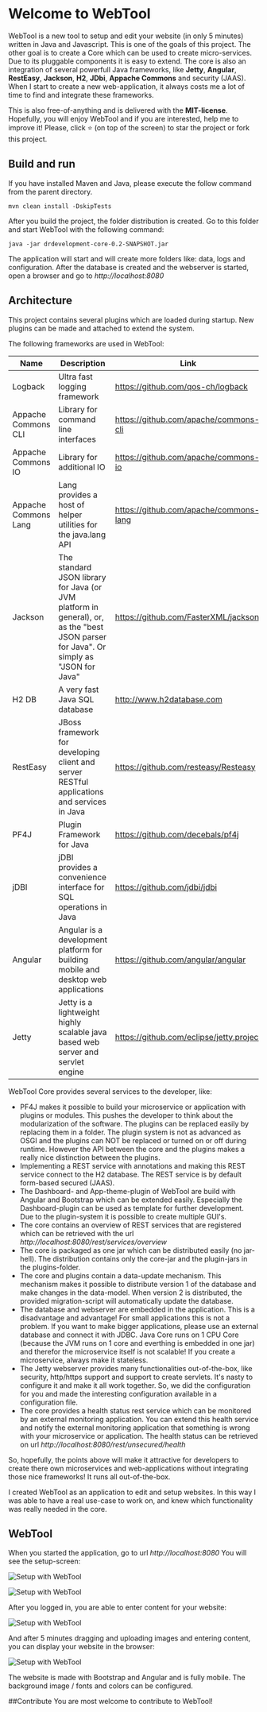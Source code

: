 # Welcome to WebTool
WebTool is a new tool to setup and edit your website (in only 5 minutes) written in Java and Javascript. This is one of the goals of this project. The other goal is to create a Core which can be used to create micro-services. Due to its pluggable components it is easy to extend.
The core is also an integration of several powerfull Java frameworks, like **Jetty**, **Angular**, **RestEasy**, **Jackson**, **H2**, **JDbi**, **Appache Commons** and security (JAAS). When I start to create a new web-application, it always costs me a lot of time to find and integrate these frameworks.

This is also free-of-anything and is delivered with the **MIT-license**. Hopefully, you will enjoy WebTool and if you are interested, help me to improve it! Please, click :star: (on top of the screen) to star the project or fork this project. 

## Build and run
If you have installed Maven and Java, please execute the follow command from the parent directory.
```
mvn clean install -DskipTests
```
After you build the project, the folder distribution is created. Go to this folder and start WebTool with the following command:
```
java -jar drdevelopment-core-0.2-SNAPSHOT.jar
```
The application will start and will create more folders like: data, logs and configuration. After the database is created and the webserver is started, open a browser and go to *http://localhost:8080*

## Architecture

This project contains several plugins which are loaded during startup. New plugins can be made and attached to extend the system.

The following frameworks are used in WebTool:

| Name                 | Description                                             | Link                                    |
| -------------------- | ------------------------------------------------------- | --------------------------------------- |
| Logback              | Ultra fast logging framework                            | https://github.com/qos-ch/logback       |
| Appache Commons CLI  | Library for command line interfaces                     | https://github.com/apache/commons-cli   |
| Appache Commons IO   | Library for additional IO                               | https://github.com/apache/commons-io    |
| Appache Commons Lang | Lang provides a host of helper utilities for the java.lang API                            | https://github.com/apache/commons-lang  |
| Jackson | The standard JSON library for Java (or JVM platform in general), or, as the "best JSON parser for Java". Or simply as "JSON for Java" | https://github.com/FasterXML/jackson |
| H2 DB | A very fast Java SQL database | http://www.h2database.com |
| RestEasy | JBoss framework for developing client and server RESTful applications and services in Java | https://github.com/resteasy/Resteasy |
| PF4J | Plugin Framework for Java | https://github.com/decebals/pf4j |
| jDBI | jDBI provides a convenience interface for SQL operations in Java | https://github.com/jdbi/jdbi |
| Angular | Angular is a development platform for building mobile and desktop web applications | https://github.com/angular/angular |
| Jetty | Jetty is a lightweight highly scalable java based web server and servlet engine | https://github.com/eclipse/jetty.project |

WebTool Core provides several services to the developer, like:
* PF4J makes it possible to build your microservice or application with plugins or modules. This pushes the developer to think about the modularization of the software. The plugins can be replaced easily by replacing them in a folder. The plugin system is not as advanced as OSGI and the plugins can NOT be replaced or turned on or off during runtime. However the API between the core and the plugins makes a really nice distinction between the plugins.
* Implementing a REST service with annotations and making this REST service connect to the H2 database. The REST service is by default form-based secured (JAAS).
* The Dashboard- and App-theme-plugin of WebTool are build with Angular and Bootstrap which can be extended easily. Especially the Dashboard-plugin can be used as template for further development. Due to the plugin-system it is possible to create multiple GUI's.
* The core contains an overview of REST services that are registered which can be retrieved with the url *http://localhost:8080/rest/services/overview*
* The core is packaged as one jar which can be distributed easily (no jar-hell). The distribution contains only the core-jar and the plugin-jars in the plugins-folder.
* The core and plugins contain a data-update mechanism. This mechanism makes it possible to distribute version 1 of the database and make changes in the data-model. When version 2 is distributed, the provided migration-script will automatically update the database.
* The database and webserver are embedded in the application. This is a disadvantage and advantage! For small applications this is not a problem. If you want to make bigger applications, please use an external database and connect it with JDBC. Java Core runs on 1 CPU Core (because the JVM runs on 1 core and everthing is embedded in one jar) and therefor the microservice itself is not scalable! If you create a microservice, always make it stateless.
* The Jetty webserver provides many functionalities out-of-the-box, like security, http/https support and support to create servlets. It's nasty to configure it and make it all work together. So, we did the configuration for you and made the interesting configuration available in a configuration file.
* The core provides a health status rest service which can be monitored by an external monitoring application. You can extend this health service and notify the external monitoring application that something is wrong with your microservice or application. The health status can be retrieved on url *http://localhost:8080/rest/unsecured/health*

So, hopefully, the points above will make it attractive for developers to create there own microservices and web-applications without integrating those nice frameworks! It runs all out-of-the-box.

I created WebTool as an application to edit and setup websites. In this way I was able to have a real use-case to work on, and knew which functionality was really needed in the core.

## WebTool
When you started the application, go to url *http://localhost:8080*
You will see the setup-screen:

![Setup with WebTool](http://www.drdevelopment.org/static/images/setup.png)

![Setup with WebTool](http://www.drdevelopment.org/static/images/login.png)

After you logged in, you are able to enter content for your website:

![Setup with WebTool](http://www.drdevelopment.org/static/images/paragraph.png)

And after 5 minutes dragging and uploading images and entering content, you can display your website in the browser:

![Setup with WebTool](http://www.drdevelopment.org/static/images/website.png)

The website is made with Bootstrap and Angular and is fully mobile. The background image / fonts and colors can be configured.

##Contribute
You are most welcome to contribute to WebTool!
